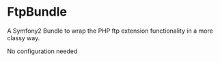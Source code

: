 FtpBundle
====================

A Symfony2 Bundle to wrap the PHP ftp extension functionality in a more classy way.

No configuration needed

